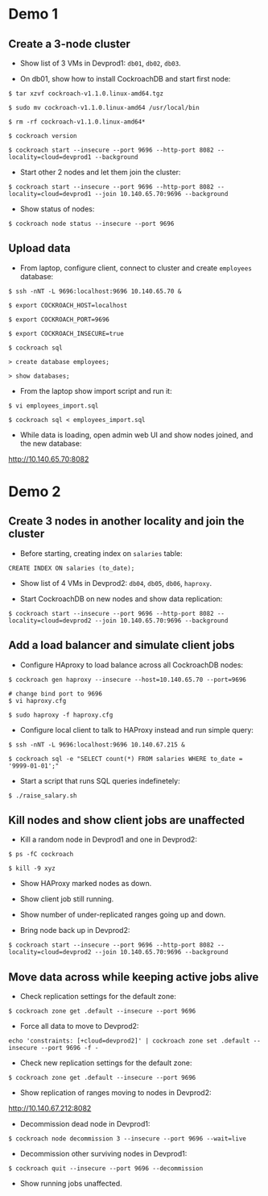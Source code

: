 # Demo 1

## Create a 3-node cluster

* Show list of 3 VMs in Devprod1: `db01`, `db02`, `db03`.

* On db01, show how to install CockroachDB and start first node:

```
$ tar xzvf cockroach-v1.1.0.linux-amd64.tgz

$ sudo mv cockroach-v1.1.0.linux-amd64 /usr/local/bin

$ rm -rf cockroach-v1.1.0.linux-amd64*

$ cockroach version

$ cockroach start --insecure --port 9696 --http-port 8082 --locality=cloud=devprod1 --background
```

* Start other 2 nodes and let them join the cluster:

```
$ cockroach start --insecure --port 9696 --http-port 8082 --locality=cloud=devprod1 --join 10.140.65.70:9696 --background
```

* Show status of nodes:

```
$ cockroach node status --insecure --port 9696
```

## Upload data

* From laptop, configure client, connect to cluster and create `employees`
database:

```
$ ssh -nNT -L 9696:localhost:9696 10.140.65.70 &

$ export COCKROACH_HOST=localhost

$ export COCKROACH_PORT=9696

$ export COCKROACH_INSECURE=true

$ cockroach sql

> create database employees;

> show databases;
```

* From the laptop show import script and run it:

```
$ vi employees_import.sql

$ cockroach sql < employees_import.sql
```

* While data is loading, open admin web UI and show nodes joined, and the new
database:

http://10.140.65.70:8082

# Demo 2

## Create 3 nodes in another locality and join the cluster

* Before starting, creating index on `salaries` table:

```
CREATE INDEX ON salaries (to_date);
```

* Show list of 4 VMs in Devprod2: `db04`, `db05`, `db06`, `haproxy`.

* Start CockroachDB on new nodes and show data replication:

```
$ cockroach start --insecure --port 9696 --http-port 8082 --locality=cloud=devprod2 --join 10.140.65.70:9696 --background
```

## Add a load balancer and simulate client jobs

* Configure HAproxy to load balance across all CockroachDB nodes:

```
$ cockroach gen haproxy --insecure --host=10.140.65.70 --port=9696

# change bind port to 9696
$ vi haproxy.cfg

$ sudo haproxy -f haproxy.cfg
```

* Configure local client to talk to HAProxy instead and run simple query:

```
$ ssh -nNT -L 9696:localhost:9696 10.140.67.215 &

$ cockroach sql -e "SELECT count(*) FROM salaries WHERE to_date = '9999-01-01';"
```

* Start a script that runs SQL queries indefinetely:

```
$ ./raise_salary.sh
```

## Kill nodes and show client jobs are unaffected

* Kill a random node in Devprod1 and one in Devprod2:

```
$ ps -fC cockroach

$ kill -9 xyz
```
* Show HAProxy marked nodes as down.

* Show client job still running.

* Show number of under-replicated ranges going up and down.

* Bring node back up in Devprod2:

```
$ cockroach start --insecure --port 9696 --http-port 8082 --locality=cloud=devprod2 --join 10.140.65.70:9696 --background
```

## Move data across while keeping active jobs alive

* Check replication settings for the default zone:

```
$ cockroach zone get .default --insecure --port 9696
```

* Force all data to move to Devprod2:

```
echo 'constraints: [+cloud=devprod2]' | cockroach zone set .default --insecure --port 9696 -f -
```

* Check new replication settings for the default zone:

```
$ cockroach zone get .default --insecure --port 9696
```

* Show replication of ranges moving to nodes in Devprod2:

http://10.140.67.212:8082

* Decommission dead node in Devprod1:

```
$ cockroach node decommission 3 --insecure --port 9696 --wait=live
```

* Decommission other surviving nodes in Devprod1:

```
$ cockroach quit --insecure --port 9696 --decommission
```

* Show running jobs unaffected.
